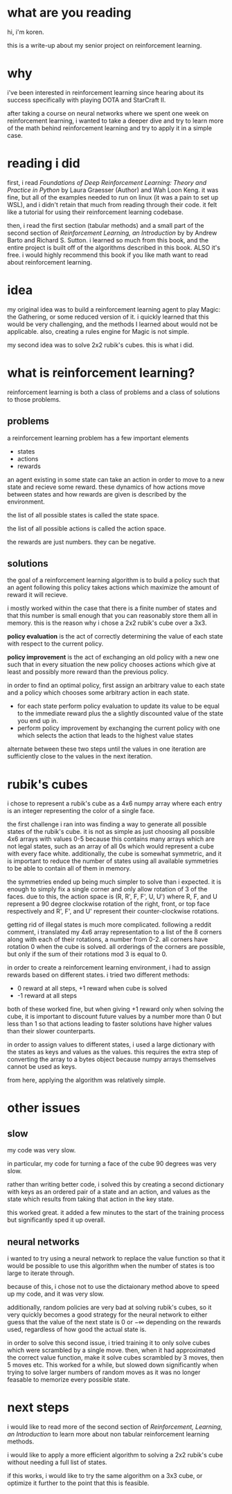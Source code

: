 # what are you reading
hi, i'm koren.

this is a write-up about my senior project on reinforcement learning.

# why
i've been interested in reinforcement learning since hearing about its success specifically with playing DOTA and StarCraft II.

after taking a course on neural networks where we spent one week on reinforcement learning, i wanted to take a deeper dive and try to learn more of the math behind reinforcement learning and try to apply it in a simple case.

# reading i did

first, i read *Foundations of Deep Reinforcement Learning: Theory and Practice in Python* by Laura Graesser (Author) and Wah Loon Keng. it was fine, but all of the examples needed to run on linux (it was a pain to set up WSL), and i didn't retain that much from reading through their code. it felt like a tutorial for using their reinforcement learning codebase.

then, i read the first section (tabular methods) and a small part of the second section of *Reinforcement Learning, an Introduction* by by Andrew Barto and Richard S. Sutton. i learned so much from this book, and the entire project is built off of the algorithms described in this book. ALSO it's free. i would highly recommend this book if you like math want to read about reinforcement learning.

# idea
my original idea was to build a reinforcement learning agent to play Magic: the Gathering, or some reduced version of it. i quickly learned that this would be very challenging, and the methods I learned about would not be applicable. also, creating a rules engine for Magic is not simple.

my second idea was to solve 2x2 rubik's cubes. this is what i did.

# what is reinforcement learning?

reinforcement learning is both a class of problems and a class of solutions to those problems.


## problems
a reinforcement learning problem has a few important elements
- states
- actions
- rewards

an agent existing in some state can take an action in order to move to a new state and recieve some reward. these dynamics of how actions move between states and how rewards are given is described by the environment.

the list of all possible states is called the state space.

the list of all possible actions is called the action space.

the rewards are just numbers. they can be negative.

## solutions
the goal of a reinforcement learning algorithm is to build a policy such that an agent following this policy takes actions which maximize the amount of reward it will recieve.

i mostly worked within the case that there is a finite number of states and that this number is small enough that you can reasonably store them all in memory. this is the reason why i chose a 2x2 rubik's cube over a 3x3.

**policy evaluation** is the act of correctly determining the value of each state with respect to the current policy. 

**policy improvement** is the act of exchanging an old policy with a new one such that in every situation the new policy chooses actions which give at least and possibly more reward than the previous policy.

in order to find an optimal policy, first assign an arbitrary value to each state and a policy which chooses some arbitrary action in each state. 

- for each state perform policy evaluation to update its value to be equal to the immediate reward plus the a slightly discounted value of the state you end up in.
- perform policy improvement by exchanging the current policy with one which selects the action that leads to the highest value states

alternate between these two steps until the values in one iteration are sufficiently close to the values in the next iteration.

# rubik's cubes

i chose to represent a rubik's cube as a 4x6 numpy array where each entry is an integer representing the color of a single face.

the first challenge i ran into was finding a way to generate all possible states of the rubik's cube. it is not as simple as just choosing all possible 4x6 arrays with values 0-5 because this contains many arrays which are not legal states, such as an array of all 0s which would represent a cube with every face white. additionally, the cube is somewhat symmetric, and it is important to reduce the number of states using all available symmetries to be able to contain all of them in memory.

the symmetries ended up being much simpler to solve than i expected. it is enough to simply fix a single corner and only allow rotation of 3 of the faces. due to this, the action space is (R, R', F, F', U, U') where R, F, and U represent a 90 degree clockwise rotation of the right, front, or top face respectively and R', F', and U' represent their counter-clockwise rotations.

getting rid of illegal states is much more complicated. following a reddit comment, i translated my 4x6 array representation to a list of the 8 corners along with each of their rotations, a number from 0-2. all corners have rotation 0 when the cube is solved. all orderings of the corners are possible, but only if the sum of their rotations mod 3 is equal to 0.

in order to create a reinforcement learning environment, i had to assign rewards based on different states. i tried two different methods:
- 0 reward at all steps, +1 reward when cube is solved
- -1 reward at all steps

both of these worked fine, but when giving +1 reward only when solving the cube, it is important to discount future values by a number more than 0 but less than 1 so that actions leading to faster solutions have higher values than their slower counterparts.

in order to assign values to different states, i used a large dictionary with the states as keys and values as the values. this requires the extra step of converting the array to a bytes object because numpy arrays themselves cannot be used as keys.

from here, applying the algorithm was relatively simple.

# other issues
## slow
my code was very slow.

in particular, my code for turning a face of the cube 90 degrees was very slow.

rather than writing better code, i solved this by creating a second dictionary with keys as an ordered pair of a state and an action, and values as the state which results from taking that action in the key state.

this worked great. it added a few minutes to the start of the training process but significantly sped it up overall.

## neural networks
i wanted to try using a neural network to replace the value function so that it would be possible to use this algorithm when the number of states is too large to iterate through.

because of this, i chose not to use the dictaionary method above to speed up my code, and it was very slow.

additionally, random policies are very bad at solving rubik's cubes, so it very quickly becomes a good strategy for the neural network to either guess that the value of the next state is 0 or $-\infty$ depending on the rewards used, regardless of how good the actual state is.

in order to solve this second issue, i tried training it to only solve cubes which were scrambled by a single move. then, when it had approximated the correct value function, make it solve cubes scrambled by 3 moves, then 5 moves etc. This worked for a while, but slowed down significantly when trying to solve larger numbers of random moves as it was no longer feasable to memorize every possible state.

# next steps
i would like to read more of the second section of *Reinforcement, Learning, an Introduction* to learn more about non tabular reinforcement learning methods.

i would like to apply a more efficient algorithm to solving a 2x2 rubik's cube without needing a full list of states.

if this works, i would like to try the same algorithm on a 3x3 cube, or optimize it further to the point that this is feasible.
